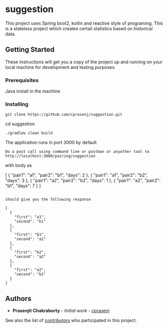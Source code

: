 # suggestion

This project uses Spring boot2, kotlin and reactive style of programing. This is a stateless project which creates certail statistics based on historical data.

## Getting Started

These instructions will get you a copy of the project up and running on your local machine for development and testing purposes.

### Prerequisites

Java install in the machine


### Installing

```
git clone https://github.com/cprasenj/suggestion.git

```
cd suggestion

```
./gradlew clean build

```
The application runs in port 3000 by default

```
Do a post call using command line or postman or anyother tool to http://localhost:3000/pairing/suggestion

```
with body as

[
	{
		"pair1": "a1",
		"pair2": "b1",
		"days": 2
	},
	{
		"pair1": "a1",
		"pair2": "b2",
		"days": 3
	},
	{
		"pair1": "a2",
		"pair2": "b2",
		"days": 1
	},
	{
		"pair1": "a2",
		"pair2": "b1",
		"days": 7
	}
]
```

should give you the following response

[
  {
    "first": "a1",
    "second": "b1"
  },
  {
    "first": "b1",
    "second": "a1"
  },
  {
    "first": "b2",
    "second": "a2"
  },
  {
    "first": "a2",
    "second": "b2"
  }
]
```

## Authors

* **Prasenjit Chakraborty** - *Initial work* - [cprasenj](https://github.com/cprasenj)

See also the list of [contributors](https://github.com/cprasenj/suggestion/graphs/contributors) who participated in this project.

